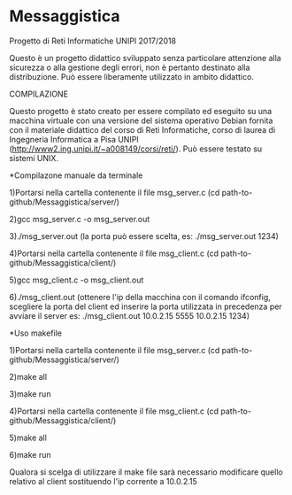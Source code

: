 # Messaggistica
Progetto di Reti Informatiche UNIPI 2017/2018

Questo è un progetto didattico sviluppato senza particolare attenzione alla sicurezza o alla gestione degli errori, non è pertanto destinato alla distribuzione.
Può essere liberamente utilizzato in ambito didattico.



COMPILAZIONE



Questo progetto è stato creato per essere compilato ed eseguito su una macchina virtuale con una versione del sistema operativo Debian fornita con il materiale didattico del corso di Reti Informatiche, corso di laurea di Ingegneria Informatica a Pisa UNIPI (http://www2.ing.unipi.it/~a008149/corsi/reti/). 
Può essere testato su sistemi UNIX.



*Compilazone manuale da terminale

1)Portarsi nella cartella contenente il file msg_server.c (cd path-to-github/Messaggistica/server/)

2)gcc msg_server.c -o msg_server.out

3)./msg_server.out <porta> (la porta può essere scelta, es: ./msg_server.out 1234)


4)Portarsi nella cartella contenente il file msg_client.c (cd path-to-github/Messaggistica/client/)

5)gcc msg_client.c -o msg_client.out

6)./msg_client.out <ip client> <porta client> <ip server> <porta server>
 (ottenere l'ip della macchina con il comando ifconfig, scegliere la porta del client ed inserire la porta utilizzata in precedenza per avviare il server
  es: ./msg_client.out 10.0.2.15 5555 10.0.2.15 1234)



*Uso makefile

1)Portarsi nella cartella contenente il file msg_server.c (cd path-to-github/Messaggistica/server/)

2)make all

3)make run

4)Portarsi nella cartella contenente il file msg_client.c (cd path-to-github/Messaggistica/client/)

5)make all

6)make run

Qualora si scelga di utilizzare il make file sarà necessario modificare quello relativo al client sostituendo l'ip corrente a 10.0.2.15

